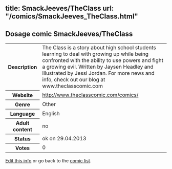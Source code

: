 title: SmackJeeves/TheClass
url: "/comics/SmackJeeves_TheClass.html"
---
Dosage comic SmackJeeves/TheClass
-----------------------------------------

<p id="msg"></p>
<script type="text/javascript">
if (window.location.search === '?edit_info_mail=sent_ok') {
  var elem = document.getElementById("msg");
  elem.innerHTML = 'Edited information sucessfully sent.';
  elem.className = 'ok';
}
</script>
<table class="comicinfo">
<tr>
<th>Description</th><td>The Class is a story about high school students learning to deal with growing up while being confronted with the ability to use powers and fight a growing evil. Written by Jaysen Headley and Illustrated by Jessi Jordan. For more news and info, check out our blog at www.theclasscomic.com</td>
</tr>
<tr>
<th>Website</th><td><a href="http://www.theclasscomic.com/comics/">http://www.theclasscomic.com/comics/</a></td>
</tr>
<tr>
<th>Genre</th><td>Other</td>
</tr>
<tr>
<th>Language</th><td>English</td>
</tr>
<tr>
<th>Adult content</th><td>no</td>
</tr>
<tr>
<th>Status</th><td>ok on 29.04.2013</td>
</tr>
<tr>
<th>Votes</th><td>0</td>
</tr>
</table>

[Edit this info](SmackJeeves_TheClass_edit.html) or go back to the [comic list](../comic-index.html).
